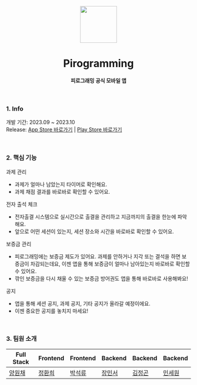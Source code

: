 <div align="center">
   
  <img src="https://github.com/Pironeer-APP/client/assets/76915945/a826bcd9-7188-4e12-8fc4-a77e372d6cac" width="100" height="100">
  <h1>Pirogramming</h1>
  <strong>피로그래밍 공식 모바일 앱</strong>
</div>
<br><br>



### 1. Info
개발 기간: 2023.09 ~ 2023.10  
Release: [App Store 바로가기](https://apps.apple.com/kr/app/피로그래밍/id6469772343) | [Play Store 바로가기](https://play.google.com/store/apps/details?id=com.pirogramming&pcampaignid=web_share)

<br>

### 2. 핵심 기능
과제 관리
- 과제가 얼마나 남았는지 타이머로 확인해요. 
- 과제 채점 결과를 바로바로 확인할 수 있어요.

전자 출석 체크
- 전자출결 시스템으로 실시간으로 출결을 관리하고 지금까지의 출결을 한눈에 파악해요.  
- 앞으로 어떤 세션이 있는지, 세션 장소와 시간을 바로바로 확인할 수 있어요. 

보증금 관리 
- 피로그래밍에는 보증금 제도가 있어요. 과제를 안하거나 지각 또는 결석을 하면 보증금이 차감되는데요, 이젠 앱을 통해 보증금이 얼마나 남아있는지 바로바로 확인할 수 있어요. 
- 깎인 보증금을 다시 채울 수 있는 보증금 방어권도 앱을 통해 바로바로 사용해봐요!

공지 
- 앱을 통해 세션 공지, 과제 공지, 기타 공지가 올라갈 예정이에요. 
- 이젠 중요한 공지를 놓치지 마세요!
 

<br>

### 3. 팀원 소개
| Full Stack | Frontend | Frontend | Backend | Backend | Backend |
| --- | --- | --- | --- | --- | --- | 
| [양원채](https://github.com/ywonchae1) | [정환희](https://github.com/hwanheejung) | [박석류](https://github.com/pomiryu) | [장민서](https://github.com/mingdodev) | [김정곤](https://github.com/Jeonggon-Kim) | [민세원](https://github.com/givemethatsewon) | 







